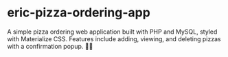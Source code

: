 # eric-pizza-ordering-app
A simple pizza ordering web application built with PHP and MySQL, styled with Materialize CSS. Features include adding, viewing, and deleting pizzas with a confirmation popup. 🚀🍕
